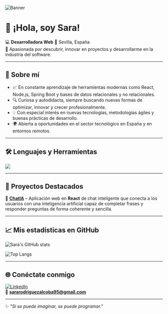 ![Banner](assets/GitHub-Sara.png)
# 👋 ¡Hola, soy Sara!

💻 **Desarrolladora Web**
📍 Sevilla, España  
🎯 Apasionada por descubrir, innovar en proyectos y desarrollarme en la industria del software.   

---

## 🚀 Sobre mí
- 📈 En constante aprendizaje de herramientas modernas como React, Node.js, Spring Boot y bases de datos relacionales y no relacionales.
- 🔍 Curiosa y autodidacta, siempre buscando nuevas formas de optimizar, innovar y crecer profesionalmente.
- 💡 Con especial interés en nuevas tecnologías, metodologías ágiles y buenas prácticas de desarrollo.
- 🌍 Abierta a oportunidades en el sector tecnológico en España y en entornos remotos.
---

## 🛠️ Lenguajes y Herramientas
<p>
  <img src="https://skillicons.dev/icons?i=html,css,js,react,nodejs,express,java,php,docker,mysql,mongodb,git,github,bitbucket,vscode" />
</p>

---

## 📌 Proyectos Destacados
🔹 [**ChatIA**](https://github.com/sararoal/ChatIA) – Aplicación web en **React** de chat inteligente que conecta a los usuarios con una inteligencia artificial capaz de completar frases y responder preguntas de forma coherente y sencilla.    

---

## 📈 Mis estadísticas en GitHub
![Sara's GitHub stats](https://github-readme-stats.vercel.app/api?username=sararoal&show_icons=true&theme=tokyonight)  

![Top Langs](https://github-readme-stats.vercel.app/api/top-langs/?username=sararoal&layout=compact&theme=tokyonight)

---

## 🌐 Conéctate conmigo
[![LinkedIn](https://img.shields.io/badge/LinkedIn-blue?style=for-the-badge&logo=linkedin&logoColor=white)](https://www.linkedin.com/in/sara-rodr%C3%ADguez-alcoba/)  
📧 **sararodriguezalcoba95@gmail.com**

---
✨ *"Si se puede imaginar, se puede programar."*  
